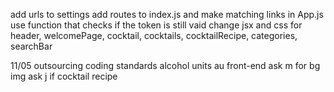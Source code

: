 add urls to settings
add routes to index.js and make matching links in App.js
use function that checks if the token is still vaid
change jsx and css for header, welcomePage, cocktail, cocktails, cocktailRecipe, categories, searchBar


11/05
outsourcing
coding standards
alcohol units
au front-end
ask m for bg img
ask j if cocktail recipe
